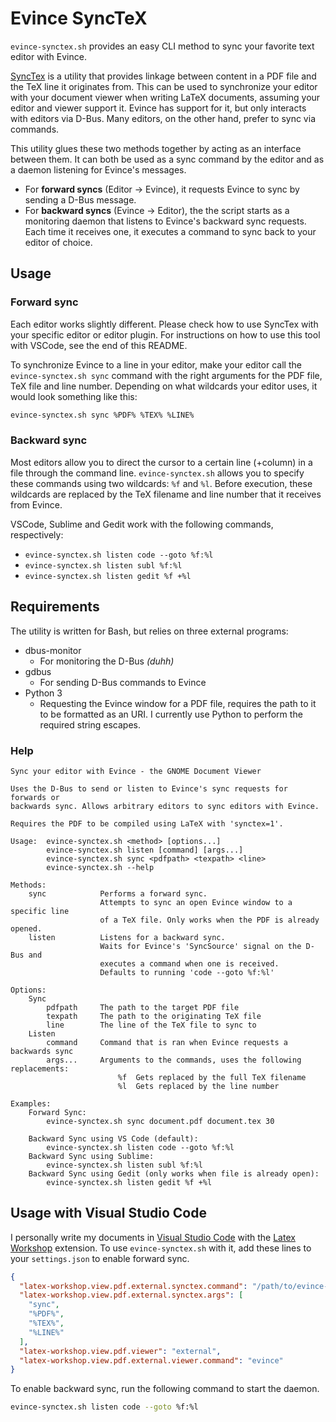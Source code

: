 # Evince SyncTeX

`evince-synctex.sh` provides an easy CLI method to sync your favorite text editor with Evince.

[SyncTex](https://github.com/jlaurens/synctex) is a utility that provides linkage between content in a PDF file and the TeX line it originates from. This can be used to synchronize your editor with your document viewer when writing LaTeX documents, assuming your editor and viewer support it. 
Evince has support for it, but only interacts with editors via D-Bus. Many editors, on the other hand, prefer to sync via commands.

This utility glues these two methods together by acting as an interface between them. It can both be used as a sync command by the editor and as a daemon listening for Evince's messages.

* For **forward syncs** (Editor -> Evince), it requests Evince to sync by sending a D-Bus message.
* For **backward syncs** (Evince -> Editor), the the script starts as a monitoring daemon that listens to Evince's backward sync requests. Each time it receives one, it executes a command to sync back to your editor of choice.

## Usage


### Forward sync

Each editor works slightly different. Please check how to use SyncTex with your specific editor or editor plugin. For instructions on how to use this tool with VSCode, see the end of this README.

To synchronize Evince to a line in your editor, make your editor call the `evince-synctex.sh sync` command with the right arguments for the PDF file, TeX file and line number. Depending on what wildcards your editor uses, it would look something like this:

```sh
evince-synctex.sh sync %PDF% %TEX% %LINE%
```

### Backward sync

Most editors allow you to direct the cursor to a certain line (+column) in a file through the command line. `evince-synctex.sh` allows you to specify these commands using two wildcards: `%f` and `%l`. Before execution, these wildcards are replaced by the TeX filename and line number that it receives from Evince.

VSCode, Sublime and Gedit work with the following commands, respectively:

* `evince-synctex.sh listen code --goto %f:%l`
* `evince-synctex.sh listen subl %f:%l`
* `evince-synctex.sh listen gedit %f +%l`

## Requirements

The utility is written for Bash, but relies on three external programs:

* dbus-monitor
  * For monitoring the D-Bus _(duhh)_
* gdbus
  * For sending D-Bus commands to Evince
* Python 3
  * Requesting the Evince window for a PDF file, requires the path to it to be formatted as an URI. I currently use Python to perform the required string escapes.


### Help

```
Sync your editor with Evince - the GNOME Document Viewer

Uses the D-Bus to send or listen to Evince's sync requests for forwards or
backwards sync. Allows arbitrary editors to sync editors with Evince.

Requires the PDF to be compiled using LaTeX with 'synctex=1'.

Usage:  evince-synctex.sh <method> [options...]
        evince-synctex.sh listen [command] [args...]
        evince-synctex.sh sync <pdfpath> <texpath> <line>
        evince-synctex.sh --help

Methods:
    sync            Performs a forward sync.
                    Attempts to sync an open Evince window to a specific line
                    of a TeX file. Only works when the PDF is already opened.
    listen          Listens for a backward sync.
                    Waits for Evince's 'SyncSource' signal on the D-Bus and 
                    executes a command when one is received.
                    Defaults to running 'code --goto %f:%l'
                    
Options:
    Sync
        pdfpath     The path to the target PDF file
        texpath     The path to the originating TeX file
        line        The line of the TeX file to sync to
    Listen
        command     Command that is ran when Evince requests a backwards sync
        args...     Arguments to the commands, uses the following replacements:
                        %f  Gets replaced by the full TeX filename
                        %l  Gets replaced by the line number

Examples:
    Forward Sync:
        evince-synctex.sh sync document.pdf document.tex 30

    Backward Sync using VS Code (default):
        evince-synctex.sh listen code --goto %f:%l
    Backward Sync using Sublime:
        evince-synctex.sh listen subl %f:%l
    Backward Sync using Gedit (only works when file is already open):
        evince-synctex.sh listen gedit %f +%l
```

## Usage with Visual Studio Code

I personally write my documents in [Visual Studio Code](https://code.visualstudio.com/) with the [Latex Workshop](https://github.com/James-Yu/LaTeX-Workshop) extension. To use `evince-synctex.sh` with it, add these lines to your `settings.json` to enable forward sync.

```json
{
  "latex-workshop.view.pdf.external.synctex.command": "/path/to/evince-synctex.sh",
  "latex-workshop.view.pdf.external.synctex.args": [
    "sync",
    "%PDF%",
    "%TEX%",
    "%LINE%"
  ],
  "latex-workshop.view.pdf.viewer": "external",
  "latex-workshop.view.pdf.external.viewer.command": "evince"
}
```

To enable backward sync, run the following command to start the daemon.

```sh
evince-synctex.sh listen code --goto %f:%l
```
